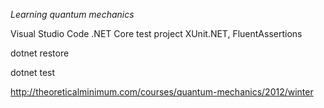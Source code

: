*Learning quantum mechanics*

Visual Studio Code .NET Core test project
XUnit.NET, FluentAssertions

dotnet restore

dotnet test

http://theoreticalminimum.com/courses/quantum-mechanics/2012/winter
